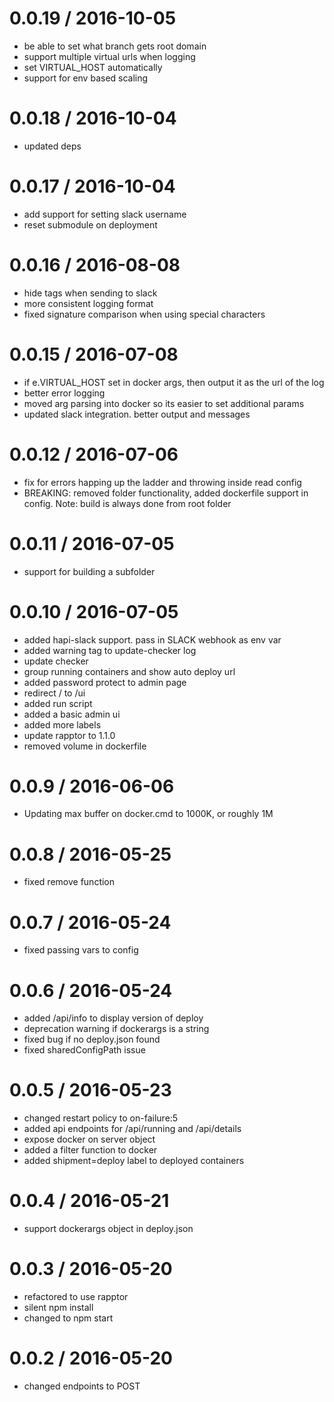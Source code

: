 
0.0.19 / 2016-10-05
==================

  * be able to set what branch gets root domain
  * support multiple virtual urls when logging
  * set VIRTUAL_HOST automatically
  * support for env based scaling

0.0.18 / 2016-10-04
==================

  * updated deps

0.0.17 / 2016-10-04
==================

  * add support for setting slack username
  * reset submodule on deployment

0.0.16 / 2016-08-08
==================

  * hide tags when sending to slack
  * more consistent logging format
  * fixed signature comparison when using special characters

0.0.15 / 2016-07-08
==================

  * if e.VIRTUAL_HOST set in docker args, then output it as the url of the   log
  * better error logging
  * moved arg parsing into docker so its easier to set additional params
  * updated slack integration. better output and messages

0.0.12 / 2016-07-06
==================

  * fix for errors happing up the ladder and throwing inside read config
  * BREAKING: removed folder functionality, added dockerfile support in config. Note: build is always done from root folder

0.0.11 / 2016-07-05
==================

  * support for building a subfolder

0.0.10 / 2016-07-05
==================

  * added hapi-slack support. pass in SLACK webhook as env var
  * added warning tag to update-checker log
  * update checker
  * group running containers and show auto deploy url
  * added password protect to admin page
  * redirect / to /ui
  * added run script
  * added a basic admin ui
  * added more labels
  * update rapptor to 1.1.0
  * removed volume in dockerfile

0.0.9 / 2016-06-06
==================

  * Updating max buffer on docker.cmd to 1000K, or roughly 1M

0.0.8 / 2016-05-25
==================

  * fixed remove function

0.0.7 / 2016-05-24
==================

  * fixed passing vars to config

0.0.6 / 2016-05-24
==================

  * added /api/info to display version of deploy
  * deprecation warning if dockerargs is a string
  * fixed bug if no deploy.json found
  * fixed sharedConfigPath issue

0.0.5 / 2016-05-23
==================

  * changed restart policy to on-failure:5
  * added api endpoints for /api/running and /api/details
  * expose docker on server object
  * added a filter function to docker
  * added shipment=deploy label to deployed containers

0.0.4 / 2016-05-21
==================

  * support dockerargs object in deploy.json

0.0.3 / 2016-05-20
==================

  * refactored to use rapptor
  * silent npm install
  * changed to npm start

0.0.2 / 2016-05-20
==================

  * changed endpoints to POST
